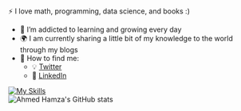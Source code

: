  :zap: I love math, programming, data science, and books :)
- 🌱 I’m addicted to learning and growing every day
- :earth_africa: I am currently sharing a little bit of my knowledge to the world through my blogs
- 🌱 How to find me:
  - :bulb: [Twitter](https://twitter.com/ahmedhamzacakin)
  - :office: [LinkedIn](https://www.linkedin.com/in/hamzacakin/)




 
[![My Skills](https://skillicons.dev/icons?i=js,html,css,react,swift,bootstrap,py,java,notion,&perline=3)](https://skillicons.dev)<br>
![Ahmed Hamza's GitHub stats](https://github-readme-stats.vercel.app/api?username=hamzacakin&theme=dark&show_icons=true)
